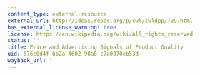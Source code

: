 ```yaml
---
content_type: external-resource
external_url: http://ideas.repec.org/p/cwl/cwldpp/709.html
has_external_license_warning: true
license: https://en.wikipedia.org/wiki/All_rights_reserved
status: ''
title: Price and Advertising Signals of Product Quality
uid: 676c0d4f-bb2a-4602-98a8-c7a0870eb53d
wayback_url: ''
---
```


